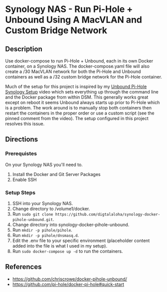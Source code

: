 # Synology NAS - Run Pi-Hole + Unbound Using A MacVLAN and Custom Bridge Network

## Description

Use docker-compose to run Pi-Hole + Unbound, each in its own Docker container, on a Synology NAS.  The docker-compose.yaml file will also create a /30
MacVLAN network for both the Pi-Hole and Unbound containers as well as a /32 custom bridge network for the Pi-Hole container.  

Much of the setup for this project is inspired by my [Unbound Pi-Hole Synology Setup](https://youtu.be/-546g1w_L3w) video which sets everything up through 
the command line and the Docker package from within DSM.  This generally works great except on reboot it seems Unbound always starts up prior to
Pi-Hole which is a problem.  The work around is to manually stop both containers then restart the containers in the proper order or use a custom 
script (see the pinned comment from the video).  The setup configured in this project resolves this issue.

## Directions

### Prerequistes

On your Synology NAS you'll need to.
1. Install the Docker and Git Server Packages
2. Enable SSH

### Setup Steps
1. SSH into your Synology NAS.
2. Change directory to /volume1/docker.
3. Run `sudo git clone https://github.com/digtalaloha/synology-docker-pihole-unbound.git`.
4. Change directory into synology-docker-pihole-unbound.
5. Run `mkdir -p pihole/pihole`.
6. Run `mkdir -p pihole/dnsmasq.d`.
7. Edit the .env file to your specific environment (placeholder content added into the file is what I used in my setup).
8. Run `sudo docker-compose up -d` to run the containers.

## References
* https://github.com/chriscrowe/docker-pihole-unbound/
* https://github.com/pi-hole/docker-pi-hole#quick-start
